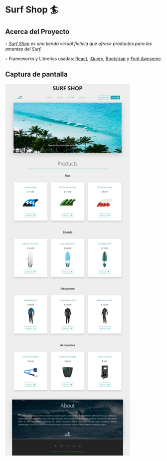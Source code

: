 # Surf Shop :surfer:

## Acerca del Proyecto

‣ _[Surf Shop](https://surf-shop-project-11.netlify.app/) es una tienda virtual ficticia que ofrece productos para los amantes del Surf._
 
‣ Frameworks y Librerías usadas: [React](https://reactjs.org/), [jQuery](https://jquery.com/), [Bootstrap](https://getbootstrap.com/) y [Font Awesome](https://fontawesome.com/).

## Captura de pantalla

<img src="/public/images/Screenshot.jpg" width="400">
